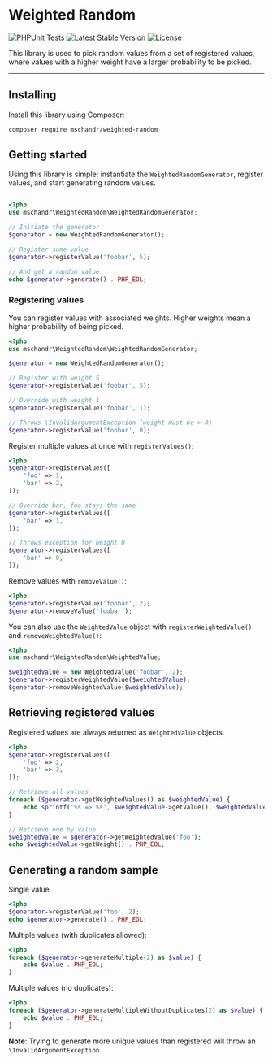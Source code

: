 # Weighted Random

[![PHPUnit Tests](https://github.com/mschandr/weighted-random/actions/workflows/php.yml/badge.svg)](https://github.com/mschandr/weighted-random/actions/workflows/php.yml)
[![Latest Stable Version](https://img.shields.io/packagist/v/mschandr/weighted-random.svg)](https://packagist.org/packages/mschandr/weighted-random)
[![License](https://img.shields.io/github/license/mschandr/weighted-random.svg)](LICENSE)

This library is used to pick random values from a set of registered values, where values with a higher 
weight have a larger probability to be picked.

---

## Installing

Install this library using Composer:

```bash
composer require mschandr/weighted-random
```

## Getting started
Using this library is simple: instantiate the `WeightedRandomGenerator`, register values, and start generating random values.

```php

<?php
use mschandr\WeightedRandom\WeightedRandomGenerator;

// Initiate the generator
$generator = new WeightedRandomGenerator();

// Register some value
$generator->registerValue('foobar', 5);

// And get a random value
echo $generator->generate() . PHP_EOL;
```

### Registering values
You can register values with associated weights.
Higher weights mean a higher probability of being picked.

```php
<?php
use mschandr\WeightedRandom\WeightedRandomGenerator;

$generator = new WeightedRandomGenerator();

// Register with weight 5
$generator->registerValue('foobar', 5);

// Override with weight 1
$generator->registerValue('foobar', 1);

// Throws \InvalidArgumentException (weight must be > 0)
$generator->registerValue('foobar', 0);
```

Register multiple values at once with `registerValues()`:

```php
<?php
$generator->registerValues([
    'foo' => 1,
    'bar' => 2,
]);

// Override bar, foo stays the same
$generator->registerValues([
    'bar' => 1,
]);

// Throws exception for weight 0
$generator->registerValues([
    'bar' => 0,
]);
```
Remove values with `removeValue()`:

```php
<?php
$generator->registerValue('foobar', 2);
$generator->removeValue('foobar');
```

You can also use the `WeightedValue` object with `registerWeightedValue()` and `removeWeightedValue()`:

```php
<?php
use mschandr\WeightedRandom\WeightedValue;

$weightedValue = new WeightedValue('foobar', 2);
$generator->registerWeightedValue($weightedValue);
$generator->removeWeightedValue($weightedValue);
```

## Retrieving registered values
Registered values are always returned as `WeightedValue` objects.

```php
<?php
$generator->registerValues([
    'foo' => 2,
    'bar' => 3,
]);

// Retrieve all values
foreach ($generator->getWeightedValues() as $weightedValue) {
    echo sprintf('%s => %s', $weightedValue->getValue(), $weightedValue->getWeight()) . PHP_EOL;
}

// Retrieve one by value
$weightedValue = $generator->getWeightedValue('foo');
echo $weightedValue->getWeight() . PHP_EOL;
```

## Generating a random sample
Single value

```php
<?php
$generator->registerValue('foo', 2);
echo $generator->generate() . PHP_EOL;
```
Multiple values (with duplicates allowed):

```php
<?php
foreach ($generator->generateMultiple(2) as $value) {
    echo $value . PHP_EOL;
}
```
Multiple values (no duplicates):
```php
<?php
foreach ($generator->generateMultipleWithoutDuplicates(2) as $value) {
    echo $value . PHP_EOL;
}
```

**Note**: Trying to generate more unique values than registered will throw an `\InvalidArgumentException`.
